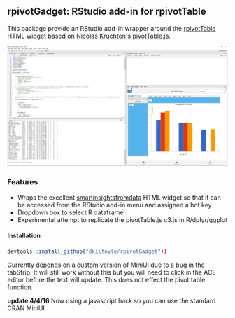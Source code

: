 ## rpivotGadget:  RStudio add-in for rpivotTable

This package provide an RStudio add-in wrapper around the [rpivotTable](https://github.com/smartinsightsfromdata/rpivotTable) HTML widget based on [Nicolas Kruchten's pivotTable.js](https://github.com/nicolaskruchten/pivottable).

![Screenshot](Screenshot.JPG)

### Features

- Wraps the excellent [smartinsightsfromdata](https://github.com/smartinsightsfromdata) HTML widget so that it can be accessed from the RStudio add-in menu and assigned a hot key
- Dropdown box to select R dataframe
- Experimental attempt to replicate the pivotTable.js c3.js in R/dplyr/ggplot

#### Installation

```R
devtools::install_github("dkilfoyle/rpivotGadget"))
```

Currently depends on a custom version of MiniUI due to a [bug](https://github.com/rstudio/miniUI/issues/5) in the tabStrip. It will still work without this but you will need to click in the ACE editor before the text will update. This does not effect the pivot table function. 

**update 4/4/16** Now using a javascript hack so you can use the standard CRAN MiniUI


